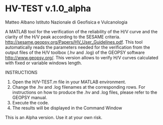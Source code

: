 # HV-TEST v.1.0_alpha

Matteo Albano
Istituto Nazionale di Geofisica e Vulcanologia

A MATLAB tool for the verification of the reliability of the H/V curve and the clarity of the H/V peak according to the SESAME criteria. 
<http://sesame.geopsy.org/Papers/HV_User_Guidelines.pdf>. This tool automatically reads the parameters needed for the verification 
from the output files of the H/V toolbox (.hv and .log) of the GEOPSY software <http://www.geopsy.org/>.
This version allows to verify H/V curves calculated with fixed or variable windows length.

INSTRUCTIONS
1) Open the H/V-TEST.m file in your MATLAB environment.
2) Change the .hv and .log filenames at the corresponding rows. For instructions on how to produce the .hv and .log files, please 
   refer to the GEOPSY manual.
3) Execute the code.
4) The results will be displayed in the Command Window


This is an Alpha version. Use it at your own risk. 



